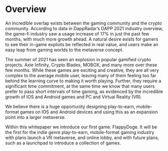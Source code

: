 # Overview

An Incredible overlap exists between the gaming community and the crypto community. According to data in DappRadar’s DAPP 2021 industry overview, the game-fi industry saw a usage increase of 17% in just the past few months, with much more growth ahead.  A natural desire exists for gamers to see their in-game exploits be reflected in real value, and users make an easy leap from gaming worlds to the metaverse concept.

The summer of 2021 has seen an explosion in popular gamified crypto projects. Axie Infinity, Crypto Blades, MOBOX, and many more over these few months. While these games are exciting and creative, they are all very complex to the average mobile user, leaving many of them feeling too far behind the learning curve to making it worth playing.  Further, they require a significant time commitment, at the same time we know that many users prefer to pass short intervals of time gaming, as evidenced by the incredible growth of IOS and Android games and PC and Virtual Reality (VR).

We believe there is a huge opportunity designing play-to-earn, mobile-format games on IOS and Android devices and using this as an expansion point into a larger metaverse.&#x20;

Within this whitepaper we introduce our first game: FlappyDoge.  It will be the first for the indie genre play-to-earn, mobile-format gaming industry with plans launch a VR metaverse, and online lobby, and with future plans, such as a launchpad to introduce a collection of games.
